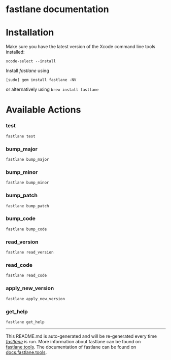 fastlane documentation
================
# Installation

Make sure you have the latest version of the Xcode command line tools installed:

```
xcode-select --install
```

Install _fastlane_ using
```
[sudo] gem install fastlane -NV
```
or alternatively using `brew install fastlane`

# Available Actions
### test
```
fastlane test
```

### bump_major
```
fastlane bump_major
```

### bump_minor
```
fastlane bump_minor
```

### bump_patch
```
fastlane bump_patch
```

### bump_code
```
fastlane bump_code
```

### read_version
```
fastlane read_version
```

### read_code
```
fastlane read_code
```

### apply_new_version
```
fastlane apply_new_version
```

### get_help
```
fastlane get_help
```


----

This README.md is auto-generated and will be re-generated every time [_fastlane_](https://fastlane.tools) is run.
More information about fastlane can be found on [fastlane.tools](https://fastlane.tools).
The documentation of fastlane can be found on [docs.fastlane.tools](https://docs.fastlane.tools).
